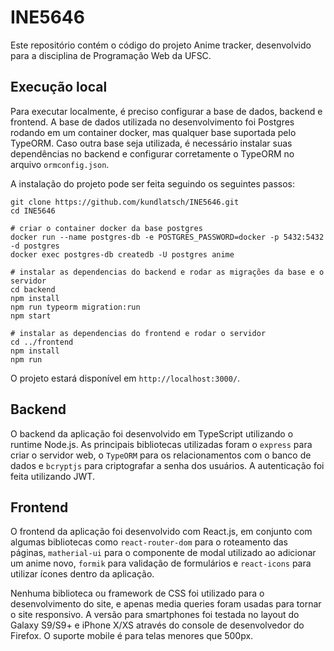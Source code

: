# INE5646

Este repositório contém o código do projeto Anime tracker, desenvolvido para a disciplina de Programação Web da UFSC.

## Execução local

Para executar localmente, é preciso configurar a base de dados, backend e frontend. A base de dados utilizada no desenvolvimento foi Postgres rodando em um container docker, mas qualquer base suportada pelo TypeORM. Caso outra base seja utilizada, é necessário instalar suas dependências no backend e configurar corretamente o TypeORM no arquivo `ormconfig.json`.

A instalação do projeto pode ser feita seguindo os seguintes passos:

```
git clone https://github.com/kundlatsch/INE5646.git
cd INE5646

# criar o container docker da base postgres
docker run --name postgres-db -e POSTGRES_PASSWORD=docker -p 5432:5432 -d postgres
docker exec postgres-db createdb -U postgres anime

# instalar as dependencias do backend e rodar as migrações da base e o servidor
cd backend
npm install
npm run typeorm migration:run
npm start

# instalar as dependencias do frontend e rodar o servidor
cd ../frontend
npm install
npm run
```

O projeto estará disponível em `http://localhost:3000/`.

## Backend

O backend da aplicação foi desenvolvido em TypeScript utilizando o runtime Node.js. As principais bibliotecas utilizadas foram o `express` para criar o servidor web, o `TypeORM` para os relacionamentos com o banco de dados e `bcryptjs` para criptografar a senha dos usuários. A autenticação foi feita utilizando JWT.

## Frontend

O frontend da aplicação foi desenvolvido com React.js, em conjunto com algumas bibliotecas como `react-router-dom` para o roteamento das páginas, `matherial-ui` para o componente de modal utilizado ao adicionar um anime novo, `formik` para validação de formulários e `react-icons` para utilizar ícones dentro da aplicação.

Nenhuma biblioteca ou framework de CSS foi utilizado para o desenvolvimento do site, e apenas media queries foram usadas para tornar o site responsivo. A versão para smartphones foi testada no layout do Galaxy S9/S9+ e iPhone X/XS através do console de desenvolvedor do Firefox. O suporte mobile é para telas menores que 500px.
